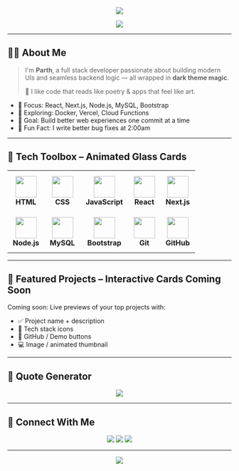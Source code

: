 <!-- Header Section -->
<p align="center">
  <img src="https://capsule-render.vercel.app/api?type=waving&height=200&text=Hey%20👋%20I'm%20Parth!&fontAlign=40&fontAlignY=35&color=gradient&fontColor=ffffff&desc=Full%20Stack%20Developer%20|%20UI%20Lover%20|%20Node%20Wizard&descSize=20&descAlign=50&descAlignY=60" />
</p>

<!-- Typing Effect -->
<p align="center">
  <img src="https://readme-typing-svg.herokuapp.com?font=JetBrains+Mono&weight=600&size=22&pause=1000&color=00F7FF&center=true&vCenter=true&width=480&lines=Building+clean+and+dark+experiences.;Frontend+%2F+Backend+%2F+Design.;Code.+Deploy.+Repeat+%F0%9F%9A%80" />
</p>

---

## 🧑‍💻 About Me

> I'm **Parth**, a full stack developer passionate about building modern UIs and seamless backend logic — all wrapped in **dark theme magic**.  
>  
> 💬 I like code that reads like poetry & apps that feel like art.  

- 🔧 Focus: React, Next.js, Node.js, MySQL, Bootstrap  
- 🌱 Exploring: Docker, Vercel, Cloud Functions  
- 🎯 Goal: Build better web experiences one commit at a time  
- 🤹 Fun Fact: I write better bug fixes at 2:00am

---

## 🔧 Tech Toolbox – Animated Glass Cards

<table align="center">
  <tr>
    <td align="center" style="background: rgba(255, 255, 255, 0.05); border-radius: 16px; padding: 12px;">
      <img src="https://skillicons.dev/icons?i=html" width="48" />
      <br><b>HTML</b>
    </td>
    <td align="center" style="background: rgba(255, 255, 255, 0.05); border-radius: 16px; padding: 12px;">
      <img src="https://skillicons.dev/icons?i=css" width="48" />
      <br><b>CSS</b>
    </td>
    <td align="center" style="background: rgba(255, 255, 255, 0.05); border-radius: 16px; padding: 12px;">
      <img src="https://skillicons.dev/icons?i=javascript" width="48" />
      <br><b>JavaScript</b>
    </td>
    <td align="center" style="background: rgba(255, 255, 255, 0.05); border-radius: 16px; padding: 12px;">
      <img src="https://skillicons.dev/icons?i=react" width="48" />
      <br><b>React</b>
    </td>
    <td align="center" style="background: rgba(255, 255, 255, 0.05); border-radius: 16px; padding: 12px;">
      <img src="https://skillicons.dev/icons?i=nextjs" width="48" />
      <br><b>Next.js</b>
    </td>
  </tr>
  <tr>
    <td align="center" style="background: rgba(255, 255, 255, 0.05); border-radius: 16px; padding: 12px;">
      <img src="https://skillicons.dev/icons?i=nodejs" width="48" />
      <br><b>Node.js</b>
    </td>
    <td align="center" style="background: rgba(255, 255, 255, 0.05); border-radius: 16px; padding: 12px;">
      <img src="https://skillicons.dev/icons?i=mysql" width="48" />
      <br><b>MySQL</b>
    </td>
    <td align="center" style="background: rgba(255, 255, 255, 0.05); border-radius: 16px; padding: 12px;">
      <img src="https://skillicons.dev/icons?i=bootstrap" width="48" />
      <br><b>Bootstrap</b>
    </td>
    <td align="center" style="background: rgba(255, 255, 255, 0.05); border-radius: 16px; padding: 12px;">
      <img src="https://skillicons.dev/icons?i=git" width="48" />
      <br><b>Git</b>
    </td>
    <td align="center" style="background: rgba(255, 255, 255, 0.05); border-radius: 16px; padding: 12px;">
      <img src="https://skillicons.dev/icons?i=github" width="48" />
      <br><b>GitHub</b>
    </td>
  </tr>
</table>

---

## 🧩 Featured Projects – Interactive Cards Coming Soon

Coming soon: Live previews of your top projects with:
- ✅ Project name + description  
- 🚀 Tech stack icons  
- 🔗 GitHub / Demo buttons  
- 💻 Image / animated thumbnail

---

## 💬 Quote Generator

<p align="center">
  <img src="https://quotes-github-readme.vercel.app/api?type=horizontal&theme=dark" />
</p>

---

## 🤝 Connect With Me

<p align="center">
  <a href="mailto:your-email@gmail.com"><img src="https://img.shields.io/badge/-Gmail-D14836?style=for-the-badge&logo=gmail&logoColor=white" /></a>
  <a href="https://www.linkedin.com/in/your-link" target="_blank"><img src="https://img.shields.io/badge/-LinkedIn-0A66C2?style=for-the-badge&logo=linkedin&logoColor=white" /></a>
  <a href="https://your-portfolio.com" target="_blank"><img src="https://img.shields.io/badge/-Portfolio-111111?style=for-the-badge&logo=vercel&logoColor=white" /></a>
</p>

---

<!-- Footer Banner -->
<p align="center">
  <img src="https://capsule-render.vercel.app/api?type=waving&color=0e0e52&height=120&section=footer" />
</p>
